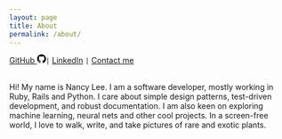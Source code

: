 ```yaml
---
layout: page
title: About
permalink: /about/
---
```

<a href="https://github.com/nancylee713"><span class="d-none d-sm-inline">GitHub </span><svg version="1.1" width="16" height="16" viewBox="0 0 16 16" class="octicon octicon-mark-github" aria-hidden="true"><path fill-rule="evenodd" d="M8 0C3.58 0 0 3.58 0 8c0 3.54 2.29 6.53 5.47 7.59.4.07.55-.17.55-.38 0-.19-.01-.82-.01-1.49-2.01.37-2.53-.49-2.69-.94-.09-.23-.48-.94-.82-1.13-.28-.15-.68-.52-.01-.53.63-.01 1.08.58 1.23.82.72 1.21 1.87.87 2.33.66.07-.52.28-.87.51-1.07-1.78-.2-3.64-.89-3.64-3.95 0-.87.31-1.59.82-2.15-.08-.2-.36-1.02.08-2.12 0 0 .67-.21 2.2.82.64-.18 1.32-.27 2-.27.68 0 1.36.09 2 .27 1.53-1.04 2.2-.82 2.2-.82.44 1.1.16 1.92.08 2.12.51.56.82 1.27.82 2.15 0 3.07-1.87 3.75-3.65 3.95.29.25.54.73.54 1.48 0 1.07-.01 1.93-.01 2.2 0 .21.15.46.55.38A8.013 8.013 0 0 0 16 8c0-4.42-3.58-8-8-8z"></path></svg></a>`|` <a href="https://www.linkedin.com/in/nancylee713/">LinkedIn</a> `|` <a href="https://mail.google.com/mail/?view=cm&fs=1&tf=1&to=nancylees303@gmail.com&body=my-text">Contact me</a>


<br>
Hi! My name is Nancy Lee. I am a software developer, mostly working in Ruby, Rails and Python. I care about simple design patterns, test-driven development, and robust documentation. I am also keen on exploring machine learning, neural nets and other cool projects. In a screen-free world, I love to walk, write, and take pictures of rare and exotic plants.
